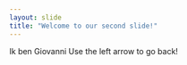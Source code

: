 ```yaml
---
layout: slide
title: "Welcome to our second slide!"
---
```

Ik ben Giovanni
Use the left arrow to go back!
